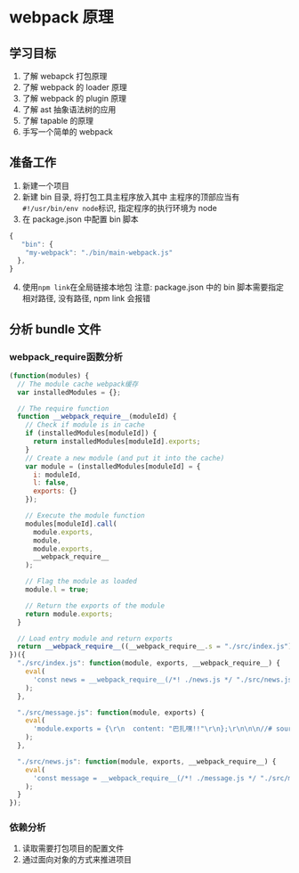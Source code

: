 # webpack 原理

## 学习目标

1. 了解 webapck 打包原理
2. 了解 webpack 的 loader 原理
3. 了解 webpack 的 plugin 原理
4. 了解 ast 抽象语法树的应用
5. 了解 tapable 的原理
6. 手写一个简单的 webpack

## 准备工作

1. 新建一个项目
2. 新建 bin 目录, 将打包工具主程序放入其中
   主程序的顶部应当有 `#!/usr/bin/env node`标识, 指定程序的执行环境为 node
3. 在 package.json 中配置 bin 脚本

```js
{
   "bin": {
    "my-webpack": "./bin/main-webpack.js"
  },
}
```

4. 使用`npm link`在全局链接本地包
   注意: package.json 中的 bin 脚本需要指定相对路径, 没有路径, npm link 会报错

## 分析 bundle 文件

### **webpack_require**函数分析

```js
(function(modules) {
  // The module cache webpack缓存
  var installedModules = {};

  // The require function
  function __webpack_require__(moduleId) {
    // Check if module is in cache
    if (installedModules[moduleId]) {
      return installedModules[moduleId].exports;
    }
    // Create a new module (and put it into the cache)
    var module = (installedModules[moduleId] = {
      i: moduleId,
      l: false,
      exports: {}
    });

    // Execute the module function
    modules[moduleId].call(
      module.exports,
      module,
      module.exports,
      __webpack_require__
    );

    // Flag the module as loaded
    module.l = true;

    // Return the exports of the module
    return module.exports;
  }

  // Load entry module and return exports
  return __webpack_require__((__webpack_require__.s = "./src/index.js"));
})({
  "./src/index.js": function(module, exports, __webpack_require__) {
    eval(
      'const news = __webpack_require__(/*! ./news.js */ "./src/news.js");\r\n\r\nmodule.exports = {\r\n  content: "今天是个好日子!!" + news.content\r\n};\r\n\n\n//# sourceURL=webpack:///./src/index.js?'
    );
  },

  "./src/message.js": function(module, exports) {
    eval(
      'module.exports = {\r\n  content: "巴扎嘿!!"\r\n};\r\n\n\n//# sourceURL=webpack:///./src/message.js?'
    );
  },

  "./src/news.js": function(module, exports, __webpack_require__) {
    eval(
      'const message = __webpack_require__(/*! ./message.js */ "./src/message.js")\r\n\r\nmodule.exports = {\r\n  content: "祖国的花园大又圆!!" + message.content\r\n};\n\n//# sourceURL=webpack:///./src/news.js?'
    );
  }
});
```

### 依赖分析

1. 读取需要打包项目的配置文件
2. 通过面向对象的方式来推进项目
